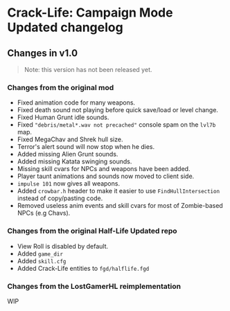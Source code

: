# Crack-Life: Campaign Mode Updated changelog

## Changes in v1.0

> Note: this version has not been released yet.

### Changes from the original mod
* Fixed animation code for many weapons.
* Fixed death sound not playing before quick save/load or level change.
* Fixed Human Grunt idle sounds.
* Fixed `"debris/metal*.wav not precached"` console spam on the `lvl7b` map.
* Fixed MegaChav and Shrek hull size.
* Terror's alert sound will now stop when he dies.
* Added missing Alien Grunt sounds.
* Added missing Katata swinging sounds.
* Missing skill cvars for NPCs and weapons have been added.
* Player taunt animations and sounds now moved to client side.
* `impulse 101` now gives all weapons.
* Added `crowbar.h` header to make it easier to use `FindHullIntersection` instead of copy/pasting code.
* Removed useless anim events and skill cvars for most of Zombie-based NPCs (e.g Chavs).

### Changes from the original Half-Life Updated repo
* View Roll is disabled by default.
* Added `game_dir`
* Added `skill.cfg`
* Added Crack-Life entities to `fgd/halflife.fgd`

### Changes from the LostGamerHL reimplementation
WIP

